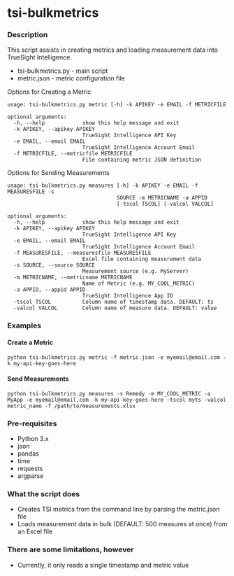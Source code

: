 # tsi-bulkmetrics

### Description

This script assists in creating metrics and loading measurement data into TrueSight Intelligence.

- tsi-bulkmetrics.py - main script
- metric.json - metric configuration file

Options for Creating a Metric
```
usage: tsi-bulkmetrics.py metric [-h] -k APIKEY -e EMAIL -f METRICFILE

optional arguments:
  -h, --help            show this help message and exit
  -k APIKEY, --apikey APIKEY
                        TrueSight Intelligence API Key
  -e EMAIL, --email EMAIL
                        TrueSight Intelligence Account Email
  -f METRICFILE, --metricfile METRICFILE
                        File containing metric JSON definition
```

Options for Sending Measurements
```
usage: tsi-bulkmetrics.py measures [-h] -k APIKEY -e EMAIL -f MEASURESFILE -s
                                   SOURCE -m METRICNAME -a APPID
                                   [-tscol TSCOL] [-valcol VALCOL]

optional arguments:
  -h, --help            show this help message and exit
  -k APIKEY, --apikey APIKEY
                        TrueSight Intelligence API Key
  -e EMAIL, --email EMAIL
                        TrueSight Intelligence Account Email
  -f MEASURESFILE, --measuresfile MEASURESFILE
                        Excel file containing measurement data
  -s SOURCE, --source SOURCE
                        Measurement source (e.g. MyServer)
  -m METRICNAME, --metricname METRICNAME
                        Name of Metric (e.g. MY_COOL_METRIC)
  -a APPID, --appid APPID
                        TrueSight Intelligence App ID
  -tscol TSCOL          Column name of timestamp data. DEFAULT: ts
  -valcol VALCOL        Column name of measure data. DEFAULT: value
```

### Examples
#### Create a Metric
```
python tsi-bulkmetrics.py metric -f metric.json -e myemail@email.com -k my-api-key-goes-here
```
#### Send Measurements
```
python tsi-bulkmetrics.py measures -s Remedy -m MY_COOL_METRIC -a MyApp -e myemail@email.com -k my-api-key-goes-here -tscol myts -valcol metric_name -f /path/to/measurements.xlsx
```

### Pre-requisites
- Python 3.x
- json
- pandas
- time
- requests
- argparse

### What the script does

- Creates TSI metrics from the command line by parsing the metric.json file
- Loads measurement data in bulk (DEFAULT: 500 measures at once) from an Excel file

### There are some limitations, however

- Currently, it only reads a single timestamp and metric value